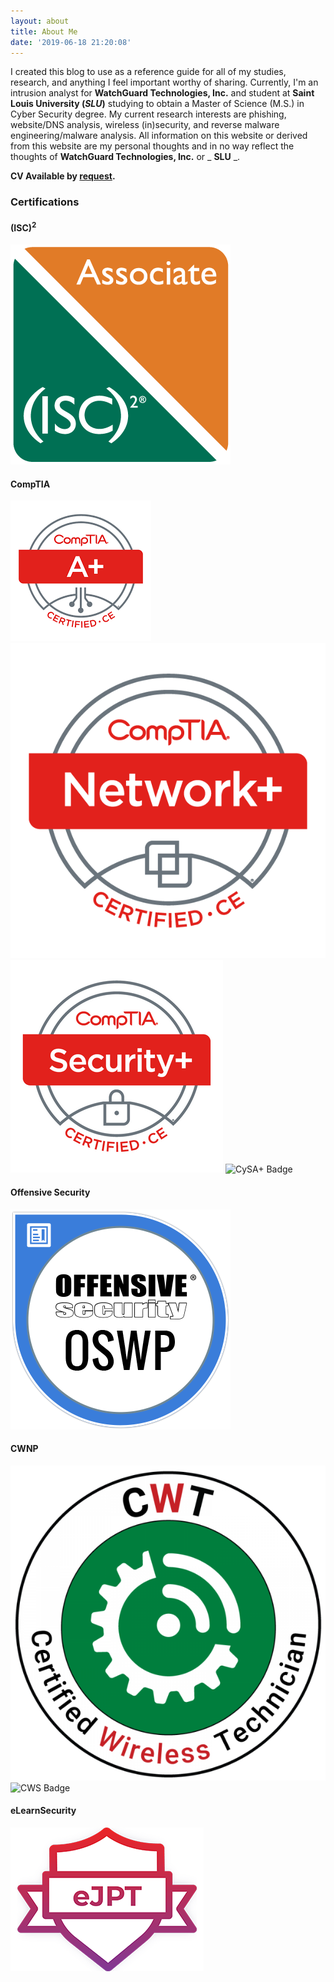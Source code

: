 ```yaml
---
layout: about
title: About Me
date: '2019-06-18 21:20:08'
---
```


I created this blog to use as a reference guide for all of my studies, research, and anything I feel important worthy of sharing. Currently, I'm an intrusion analyst for **WatchGuard Technologies, Inc.** and student at **Saint Louis University (_SLU_)** studying to obtain a Master of Science (M.S.) in Cyber Security degree. My current research interests are phishing, website/DNS analysis, wireless (in)security, and reverse malware engineering/malware analysis. All information on this website or derived from this website are my personal thoughts and in no way reflect the thoughts of **WatchGuard Technologies, Inc.** or _ **SLU** _.

**CV Available by [request](/contact/).**

<!--kg-card-end: markdown--><!--kg-card-begin: markdown-->
### Certifications

#### (ISC)<sup>2</sup>
 ![AofISC2 Badge](/assets/images/certs/isc2_associate.png)
#### CompTIA
 ![A+ Badge](/assets/images/certs/A-.png) ![Net+ Badge](/assets/images/certs/Network-.png) ![Sec+ Badge](/assets/images/certs/Security-.png) ![CySA+ Badge](/content/images/2020/06/CySA-.png)
#### Offensive Security
 ![OSWP Badge](/assets/images/certs/OSWP.png)
#### CWNP
 ![CWT Badge](/assets/images/certs/cwt.png) ![CWS Badge](/assets/images/certs/CWS-Logo.png)
#### eLearnSecurity
 ![eJPT Badge](/assets/images/certs/eJPT.png)<!--kg-card-end: markdown-->
